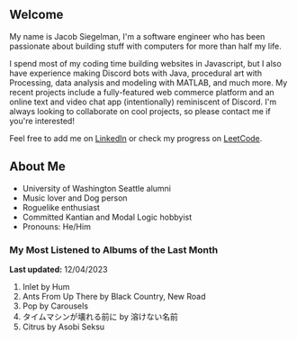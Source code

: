 
## Welcome
My name is Jacob Siegelman, I'm a software engineer who has been passionate about building stuff with computers for more than half my life.

I spend most of my coding time building websites in Javascript, but I also have experience making Discord bots with Java, procedural art with Processing, data analysis and modeling with MATLAB, and much more. My recent projects include a fully-featured web commerce platform and an online text and video chat app (intentionally) reminiscent of Discord. I'm always looking to collaborate on cool projects, so please contact me if you're interested!

Feel free to add me on [LinkedIn](https://www.linkedin.com/in/jacob-siegelman/) or check my progress on [LeetCode](https://leetcode.com/jsiegelman/).

## About Me
- University of Washington Seattle alumni
- Music lover and Dog person
- Roguelike enthusiast
- Committed Kantian and Modal Logic hobbyist
- Pronouns: He/Him

### My Most Listened to Albums of the Last Month
**Last updated:** 12/04/2023 <!-- lfm -->   
1. <!-- lfm -->Inlet by Hum  
2. <!-- lfm -->Ants From Up There by Black Country, New Road  
3. <!-- lfm -->Pop by Carousels  
4. <!-- lfm -->タイムマシンが壊れる前に by 溶けない名前  
5. <!-- lfm -->Citrus by Asobi Seksu  
